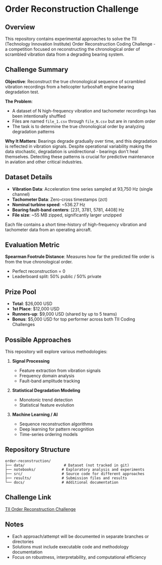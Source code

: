 # Order Reconstruction Challenge

## Overview

This repository contains experimental approaches to solve the TII (Technology Innovation Institute) Order Reconstruction Coding Challenge - a competition focused on reconstructing the chronological order of scrambled vibration data from a degrading bearing system.

## Challenge Summary

**Objective**: Reconstruct the true chronological sequence of scrambled vibration recordings from a helicopter turboshaft engine bearing degradation test.

**The Problem**: 
- A dataset of N high-frequency vibration and tachometer recordings has been intentionally shuffled
- Files are named `file_1.csv` through `file_N.csv` but are in random order
- The task is to determine the true chronological order by analyzing degradation patterns

**Why It Matters**: Bearings degrade gradually over time, and this degradation is reflected in vibration signals. Despite operational variability making the data stochastic, degradation is unidirectional - bearings don't heal themselves. Detecting these patterns is crucial for predictive maintenance in aviation and other critical industries.

## Dataset Details

- **Vibration Data**: Acceleration time series sampled at 93,750 Hz (single channel)
- **Tachometer Data**: Zero-cross timestamps (zct)
- **Nominal turbine speed**: ~536.27 Hz
- **Bearing fault-band centers**: [231, 3781, 5781, 4408] Hz
- **File size**: ~55 MB zipped, significantly larger unzipped

Each file contains a short time-history of high-frequency vibration and tachometer data from an operating aircraft.

## Evaluation Metric

**Spearman Footrule Distance**: Measures how far the predicted file order is from the true chronological order.
- Perfect reconstruction = 0
- Leaderboard split: 50% public / 50% private

## Prize Pool

- **Total**: $26,000 USD
- **1st Place**: $12,000 USD
- **Runners-up**: $9,000 USD (shared by up to 5 teams)
- **Bonus**: $5,000 USD for top performer across both TII Coding Challenges

## Possible Approaches

This repository will explore various methodologies:

1. **Signal Processing**
   - Feature extraction from vibration signals
   - Frequency domain analysis
   - Fault-band amplitude tracking

2. **Statistical Degradation Modeling**
   - Monotonic trend detection
   - Statistical feature evolution

3. **Machine Learning / AI**
   - Sequence reconstruction algorithms
   - Deep learning for pattern recognition
   - Time-series ordering models

## Repository Structure

```
order-reconstruction/
├── data/                  # Dataset (not tracked in git)
├── notebooks/            # Exploratory analysis and experiments
├── src/                  # Source code for different approaches
├── results/              # Submission files and results
└── docs/                 # Additional documentation
```

## Challenge Link

[TII Order Reconstruction Challenge](https://tii.community.innocentive.com/challenge/861e8f75ece541b99a9cc4b1ea9866bb)

## Notes

- Each approach/attempt will be documented in separate branches or directories
- Solutions must include executable code and methodology documentation
- Focus on robustness, interpretability, and computational efficiency
